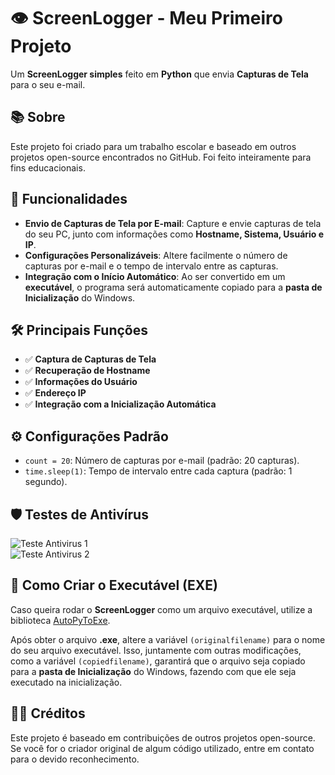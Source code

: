 # 👁️ **ScreenLogger** - Meu Primeiro Projeto

Um **ScreenLogger simples** feito em **Python** que envia **Capturas de Tela** para o seu e-mail.

## 📚 Sobre

Este projeto foi criado para um trabalho escolar e baseado em outros projetos open-source encontrados no GitHub. Foi feito inteiramente para fins educacionais.

## 🔧 Funcionalidades

- **Envio de Capturas de Tela por E-mail**: Capture e envie capturas de tela do seu PC, junto com informações como **Hostname, Sistema, Usuário e IP**.
- **Configurações Personalizáveis**: Altere facilmente o número de capturas por e-mail e o tempo de intervalo entre as capturas.
- **Integração com o Início Automático**: Ao ser convertido em um **executável**, o programa será automaticamente copiado para a **pasta de Inicialização** do Windows.
  
## 🛠️ **Principais Funções**

- ✅ **Captura de Capturas de Tela**
- ✅ **Recuperação de Hostname**
- ✅ **Informações do Usuário**
- ✅ **Endereço IP**
- ✅ **Integração com a Inicialização Automática**

## ⚙️ **Configurações Padrão**

- `count = 20`: Número de capturas por e-mail (padrão: 20 capturas).
- `time.sleep(1)`: Tempo de intervalo entre cada captura (padrão: 1 segundo).

## 🛡️ **Testes de Antivírus**

![Teste Antivirus 1](https://github.com/user-attachments/assets/9bddf949-9f72-4810-b819-be4c866aee9e)  
![Teste Antivirus 2](https://github.com/user-attachments/assets/e5bb72a7-e698-4806-9774-933af345e2e6)

## 💾 **Como Criar o Executável (EXE)**

Caso queira rodar o **ScreenLogger** como um arquivo executável, utilize a biblioteca [AutoPyToExe](https://pypi.org/project/auto-py-to-exe/).

Após obter o arquivo **.exe**, altere a variável `(originalfilename)` para o nome do seu arquivo executável. Isso, juntamente com outras modificações, como a variável `(copiedfilename)`, garantirá que o arquivo seja copiado para a **pasta de Inicialização** do Windows, fazendo com que ele seja executado na inicialização.

## 👨‍💻 **Créditos**

Este projeto é baseado em contribuições de outros projetos open-source. Se você for o criador original de algum código utilizado, entre em contato para o devido reconhecimento.
